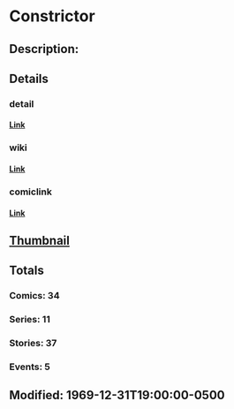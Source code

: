 # Constrictor
## Description: 
## Details
### detail
#### [Link](http://marvel.com/characters/455/constrictor?utm_campaign=apiRef&utm_source=225578a89fc76f3d20fbffda5d17a88d)
### wiki
#### [Link](http://marvel.com/universe/Constrictor?utm_campaign=apiRef&utm_source=225578a89fc76f3d20fbffda5d17a88d)
### comiclink
#### [Link](http://marvel.com/comics/characters/1009245/constrictor?utm_campaign=apiRef&utm_source=225578a89fc76f3d20fbffda5d17a88d)
## [Thumbnail](http://i.annihil.us/u/prod/marvel/i/mg/2/b0/4c004065a3a78.jpg)
## Totals
### Comics: 34
### Series: 11
### Stories: 37
### Events: 5
## Modified: 1969-12-31T19:00:00-0500
